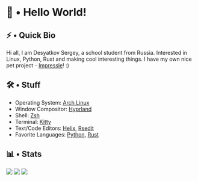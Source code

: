 # 👋 • Hello World!

## ⚡ • Quick Bio

Hi all, I am Desyatkov Sergey, a school student from Russia. Interested in Linux, Python, Rust and making cool interesting things. I have my own nice pet project - [Impressle](https://github.com/desyatkoff/impressle)! :)


## 🛠️ • Stuff

* Operating System: [Arch Linux](https://archlinux.org)
* Window Compositor: [Hyprland](https://hyprland.org)
* Shell: [Zsh](https://www.zsh.org)
* Terminal: [Kitty](https://sw.kovidgoyal.net/kitty)
* Text/Code Editors: [Helix](https://helix-editor.com), [Rsedit](https://github.com/desyatkoff/rsedit)
* Favorite Languages: [Python](https://www.python.org), [Rust](https://www.rust-lang.org)


## 📊 • Stats

![](https://github-readme-stats.vercel.app/api?username=desyatkoff&custom_title=Account%20Info&show=reviews,discussions_started,discussions_answered,prs_merged,prs_merged_percentage&show_icons=true&icon_color=ffffff&theme=github_dark&hide_border=true)
![](https://github-readme-stats.vercel.app/api/top-langs/?username=desyatkoff&custom_title=Languages%20Usage&layout=donut&langs_count=8&theme=github_dark&hide_border=true)
![](https://github-profile-trophy.vercel.app/?username=desyatkoff&no-frame=true&theme=darkhub)

